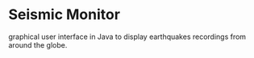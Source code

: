 # Seismic Monitor
 graphical user interface in Java to display earthquakes recordings from around the globe.
